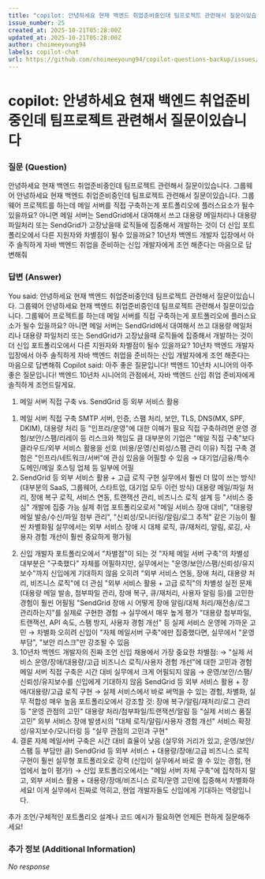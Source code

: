 ```yaml
---
title: "copilot: 안녕하세요 현재 백엔드 취업준비중인데 팀프로젝트 관련해서 질문이있습니다"
issue_number: 25
created_at: 2025-10-21T05:28:00Z
updated_at: 2025-10-21T05:28:00Z
author: choimeeyoung94
labels: copilot-chat
url: https://github.com/choimeeyoung94/copilot-questions-backup/issues/25
---
```


# copilot: 안녕하세요 현재 백엔드 취업준비중인데 팀프로젝트 관련해서 질문이있습니다

### 질문 (Question)

안녕하세요 현재 백엔드 취업준비중인데 팀프로젝트 관련해서 질문이있습니다. 그룹웨어
안녕하세요 현재 백엔드 취업준비중인데 팀프로젝트 관련해서 질문이있습니다.
그룹웨어 프로젝트를 하는데 메일 서버를 직접 구축하는게 포트폴리오에 플러스요소가 될수 있을까요? 아니면 메일 서버는 SendGrid에서 대여해서 쓰고 대용량 메일처리나 대용량 파일처리 또는 SendGrid가 고장났을때 로직들에 집중해서 개발하는 것이 더 신입 포트폴리오에서 다른 지원자와 차별점이 될수 있을까요? 
10년차 백엔드 개발자 입장에서 아주 솔직하게 자바 백엔드 취업을 준비하는 신입 개발자에게 조언 해준다는 마음으로 답변해줘

### 답변 (Answer)


You said: 안녕하세요 현재 백엔드 취업준비중인데 팀프로젝트 관련해서 질문이있습니다. 그룹웨어
안녕하세요 현재 백엔드 취업준비중인데 팀프로젝트 관련해서 질문이있습니다.
그룹웨어 프로젝트를 하는데 메일 서버를 직접 구축하는게 포트폴리오에 플러스요소가 될수 있을까요? 아니면 메일 서버는 SendGrid에서 대여해서 쓰고 대용량 메일처리나 대용량 파일처리 또는 SendGrid가 고장났을때 로직들에 집중해서 개발하는 것이 더 신입 포트폴리오에서 다른 지원자와 차별점이 될수 있을까요? 
10년차 백엔드 개발자 입장에서 아주 솔직하게 자바 백엔드 취업을 준비하는 신입 개발자에게 조언 해준다는 마음으로 답변해줘
Copilot said: 아주 좋은 질문입니다! 백엔드 10년차 시니어의
아주 좋은 질문입니다!
백엔드 10년차 시니어의 관점에서,
자바 백엔드 신입 취업 준비자에게 솔직하게 조언드릴게요.

1. 메일 서버 직접 구축 vs. SendGrid 등 외부 서비스 활용
1) 메일 서버 직접 구축
SMTP 서버, 인증, 스팸 처리, 보안, TLS, DNS(MX, SPF, DKIM), 대용량 처리 등 "인프라/운영"에 대한 이해가 필요
직접 구축하려면 운영 경험/보안/스팸/리레이 등 리스크와 책임도 큼
대부분의 기업은 "메일 직접 구축"보다 클라우드/외부 서비스 활용을 선호 (비용/운영/신뢰성/스팸 관리 이유)
직접 구축 경험은 "인프라/네트워크/서버"에 관심 있음을 어필할 수 있음 → 대기업/금융/특수 도메인/메일 호스팅 업체 등 일부에 어필
2) SendGrid 등 외부 서비스 활용 + 고급 로직 구현
실무에서 훨씬 더 많이 쓰는 방식! (대부분의 SaaS, 그룹웨어, 스타트업, 대기업 모두 이런 방식)
대용량 메일/파일 처리, 장애 복구 로직, 서비스 연동, 트랜잭션 관리, 비즈니스 로직 설계 등 "서비스 중심" 개발에 집중 가능
실제 취업 포트폴리오로서 "메일 서비스 장애 대비", "대용량 메일 발송/수신/파일 첨부 관리", "신뢰성/모니터링/알림/로그 추적" 같은 기능이 훨씬 차별화됨
실무에서는 외부 서비스 장애 시 대체 로직, 큐/재처리, 알림, 로깅, 사용자 경험 개선이 훨씬 중요하게 평가됨
2. 신입 개발자 포트폴리오에서 "차별점"이 되는 것
"자체 메일 서버 구축"의 차별성
대부분은 "구축했다" 자체를 어필하지만,
실무에서는 "운영/보안/스팸/신뢰성/유지보수"까지 신입에게 기대하지 않음
오히려 "외부 서비스 연동, 장애 처리, 대용량 처리, 비즈니스 로직"에 더 관심
"외부 서비스 활용 + 고급 로직"의 차별성
실전 문제(대용량 메일 발송, 첨부파일 관리, 장애 복구, 큐/재처리, 사용자 알림 등)를 고민한 경험이 훨씬 어필됨
"SendGrid 장애 시 어떻게 장애 알림/대체 처리/재전송/로그 관리하는지"를 실제로 구현한 경험 → 실무에서 매우 높게 평가
"대용량 첨부파일, 트랜잭션, API 속도, 스팸 방지, 사용자 경험 개선" 등 실제 서비스 운영에 가까운 고민 → 차별화
오히려 신입이 "자체 메일서버 구축"에만 집중했다면, 실무에서 "운영 부담", "보안 리스크"만 강조될 수 있음
3. 10년차 백엔드 개발자의 진짜 조언
신입 채용에서 가장 중요한 차별점:
→ "실제 서비스 운영/장애/대용량/고급 비즈니스 로직/사용자 경험 개선"에 대한 고민과 경험
메일 서버 직접 구축은 시간 대비 실무에서 크게 어필되지 않음
→ 운영/보안/스팸/신뢰성/유지보수를 신입에게 기대하지 않음
SendGrid 등 외부 서비스 활용 + 장애/대용량/고급 로직 구현
→ 실제 서비스에서 바로 써먹을 수 있는 경험, 차별화, 실무 적합성 매우 높음
포트폴리오에서 강조할 것:
장애 복구/알림/재처리/로그 관리 등 "운영 관점의 고민"
대용량 처리/첨부파일/트랜잭션/알림 등 "실제 서비스 품질 고민"
외부 서비스 장애 발생시의 "대체 로직/알림/사용자 경험 개선"
서비스 확장성/유지보수/모니터링 등 "실무 관점의 고민과 구현"
4. 결론
자체 메일서버 구축은 시간 대비 효율이 낮음
(실무와 거리가 있고, 운영/보안/스팸 등 부담만 큼)
SendGrid 등 외부 서비스 + 대용량/장애/고급 비즈니스 로직 구현이 훨씬 실무형 포트폴리오로 강력
(신입이 실무에서 바로 쓸 수 있는 경험, 현업에서 높이 평가!)
→ 신입 포트폴리오에서는 "메일 서버 자체 구축"에 집착하지 말고,
외부 서비스 활용 + 대용량/장애/비즈니스 로직/운영 고민에 집중해서 차별화하세요!
이게 실무에서 진짜로 먹히고, 현업 개발자들도 신입에게 기대하는 역량입니다.

추가 조언/구체적인 포트폴리오 설계나 코드 예시가 필요하면 언제든 편하게 질문해주세요!

### 추가 정보 (Additional Information)

_No response_

